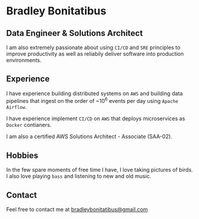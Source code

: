 # Bradley Bonitatibus

## Data Engineer & Solutions Architect

I am also extremely passionate about using `CI/CD` and `SRE` principles to improve productivity as well as reliabily deliver software into production environments.

## Experience

I have experience building distributed systems on `AWS` and building data pipelines that ingest on the order of ~10<sup>6</sup> events per day using `Apache Airflow`.

I have experience implement `CI/CD` on `AWS` that deploys microservices as `Docker` contianers.

I am also a certified AWS Solutions Architect - Associate (SAA-02).

## Hobbies

In the few spare moments of free time I have, I love taking pictures of birds.
I also love playing `bass` and listening to new and old music.

## Contact
Feel free to contact me at <a href="mailto:bradleybonitatibus@gmail.com">bradleybonitatibus@gmail.com</a>
